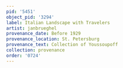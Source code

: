 ```yaml
---
pid: '5451'
object_pid: '3294'
label: Italian Landscape with Travelers
artist: janbrueghel
provenance_date: Before 1929
provenance_location: St. Petersburg
provenance_text: Collection of Youssoupoff
collection: provenance
order: '0724'
---
```

